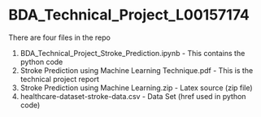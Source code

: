 # BDA_Technical_Project_L00157174

There are four files in the repo

1. BDA_Technical_Project_Stroke_Prediction.ipynb - This contains the python code
2. Stroke Prediction using Machine Learning Technique.pdf - This is the technical project report
3. Stroke Prediction using Machine Learning.zip - Latex source (zip file)
4. healthcare-dataset-stroke-data.csv - Data Set (href used in python code)

